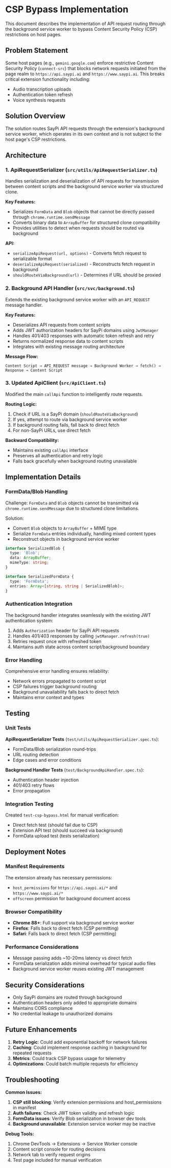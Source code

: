 # CSP Bypass Implementation

This document describes the implementation of API request routing through the background service worker to bypass Content Security Policy (CSP) restrictions on host pages.

## Problem Statement

Some host pages (e.g., `gemini.google.com`) enforce restrictive Content Security Policy (`connect-src`) that blocks network requests initiated from the page realm to `https://api.saypi.ai` and `https://www.saypi.ai`. This breaks critical extension functionality including:

- Audio transcription uploads
- Authentication token refresh
- Voice synthesis requests

## Solution Overview

The solution routes SayPi API requests through the extension's background service worker, which operates in its own context and is not subject to the host page's CSP restrictions.

## Architecture

### 1. ApiRequestSerializer (`src/utils/ApiRequestSerializer.ts`)

Handles serialization and deserialization of API requests for transmission between content scripts and the background service worker via structured clone.

**Key Features:**
- Serializes `FormData` and `Blob` objects that cannot be directly passed through `chrome.runtime.sendMessage`
- Converts binary data to `ArrayBuffer` for structured clone compatibility
- Provides utilities to detect when requests should be routed via background

**API:**
- `serializeApiRequest(url, options)` - Converts fetch request to serializable format
- `deserializeApiRequest(serialized)` - Reconstructs fetch request in background
- `shouldRouteViaBackground(url)` - Determines if URL should be proxied

### 2. Background API Handler (`src/svc/background.ts`)

Extends the existing background service worker with an `API_REQUEST` message handler.

**Key Features:**
- Deserializes API requests from content scripts
- Adds JWT authorization headers for SayPi domains using `JwtManager`
- Handles 401/403 responses with automatic token refresh and retry
- Returns normalized response data to content scripts
- Integrates with existing message routing architecture

**Message Flow:**
```
Content Script → API_REQUEST message → Background Worker → fetch() → Response → Content Script
```

### 3. Updated ApiClient (`src/ApiClient.ts`)

Modified the main `callApi` function to intelligently route requests.

**Routing Logic:**
1. Check if URL is a SayPi domain (`shouldRouteViaBackground`)
2. If yes, attempt to route via background service worker
3. If background routing fails, fall back to direct fetch
4. For non-SayPi URLs, use direct fetch

**Backward Compatibility:**
- Maintains existing `callApi` interface
- Preserves all authentication and retry logic
- Falls back gracefully when background routing unavailable

## Implementation Details

### FormData/Blob Handling

Challenge: `FormData` and `Blob` objects cannot be transmitted via `chrome.runtime.sendMessage` due to structured clone limitations.

Solution: 
- Convert `Blob` objects to `ArrayBuffer` + MIME type
- Serialize `FormData` entries individually, handling mixed content types
- Reconstruct objects in background service worker

```typescript
interface SerializedBlob {
  type: 'Blob';
  data: ArrayBuffer;
  mimeType: string;
}

interface SerializedFormData {
  type: 'FormData';
  entries: Array<[string, string | SerializedBlob]>;
}
```

### Authentication Integration

The background handler integrates seamlessly with the existing JWT authentication system:

1. Adds `Authorization` header for SayPi API requests
2. Handles 401/403 responses by calling `jwtManager.refresh(true)`
3. Retries request once with refreshed token
4. Maintains auth state across content script/background boundary

### Error Handling

Comprehensive error handling ensures reliability:

- Network errors propagated to content script
- CSP failures trigger background routing
- Background unavailability falls back to direct fetch
- Maintains error context and types

## Testing

### Unit Tests

**ApiRequestSerializer Tests** (`test/utils/ApiRequestSerializer.spec.ts`):
- FormData/Blob serialization round-trips
- URL routing detection
- Edge cases and error conditions

**Background Handler Tests** (`test/BackgroundApiHandler.spec.ts`):
- Authentication header injection
- 401/403 retry flows
- Error propagation

### Integration Testing

Created `test-csp-bypass.html` for manual verification:
- Direct fetch test (should fail due to CSP)
- Extension API test (should succeed via background)
- FormData upload test (tests serialization)

## Deployment Notes

### Manifest Requirements

The extension already has necessary permissions:
- `host_permissions` for `https://api.saypi.ai/*` and `https://www.saypi.ai/*`
- `offscreen` permission for background document access

### Browser Compatibility

- **Chrome 88+**: Full support via background service worker
- **Firefox**: Falls back to direct fetch (CSP permitting)
- **Safari**: Falls back to direct fetch (CSP permitting)

### Performance Considerations

- Message passing adds ~10-20ms latency vs direct fetch
- FormData serialization adds minimal overhead for typical audio files
- Background service worker reuses existing JWT management

## Security Considerations

- Only SayPi domains are routed through background
- Authentication headers only added to appropriate domains
- Maintains CORS compliance
- No credential leakage to unauthorized domains

## Future Enhancements

1. **Retry Logic**: Could add exponential backoff for network failures
2. **Caching**: Could implement response caching in background for repeated requests
3. **Metrics**: Could track CSP bypass usage for telemetry
4. **Optimizations**: Could batch multiple requests for efficiency

## Troubleshooting

**Common Issues:**

1. **CSP still blocking**: Verify extension permissions and host_permissions in manifest
2. **Auth failures**: Check JWT token validity and refresh logic
3. **FormData issues**: Verify Blob serialization in browser dev tools
4. **Background unavailable**: Extension service worker may be inactive

**Debug Tools:**

1. Chrome DevTools → Extensions → Service Worker console
2. Content script console for routing decisions
3. Network tab to verify request origins
4. Test page included for manual verification